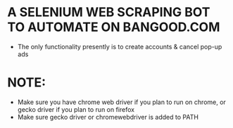 # A SELENIUM WEB SCRAPING BOT TO AUTOMATE ON BANGOOD.COM
- The only functionality presently is to create accounts & cancel pop-up ads

# NOTE:
- Make sure you have chrome web driver if you plan to run on chrome, or gecko driver if you plan to run on firefox
- Make sure gecko driver or chromewebdriver is added to PATH